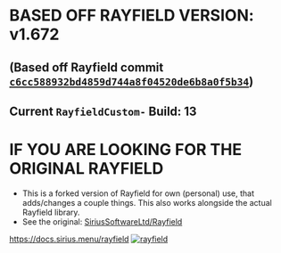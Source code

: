 # BASED OFF RAYFIELD VERSION: v1.672
## (Based off Rayfield commit [`c6cc588932bd4859d744a8f04520de6b8a0f5b34`](https://github.com/SiriusSoftwareLtd/Rayfield/commit/e2877d38e0d4c2c9148e01c56262c4e2059fb2b7))
## Current `RayfieldCustom-` Build: 13

# IF YOU ARE LOOKING FOR THE ORIGINAL RAYFIELD
- This is a forked version of Rayfield for own (personal) use, that adds/changes a couple things. This also works alongside the actual Rayfield library.
- See the original: [SiriusSoftwareLtd/Rayfield](https://github.com/SiriusSoftwareLtd/Rayfield)

https://docs.sirius.menu/rayfield
[![rayfield](https://user-images.githubusercontent.com/77512805/197843157-3485a6e4-7b18-4372-8277-f3a2e7bd0317.png)](https://discord.gg/sirius)
